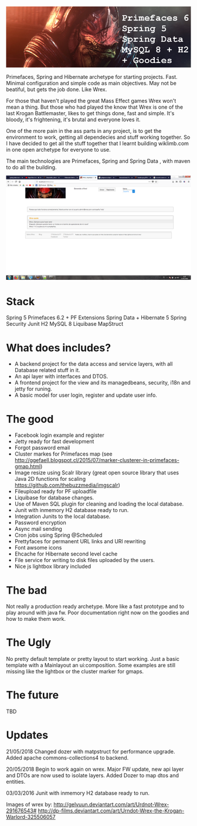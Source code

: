 ![alt tag](https://github.com/konum/wrex/blob/master/header.png?raw=true)

Primefaces, Spring and Hibernate archetype for starting projects. Fast. Minimal configuration and simple code as main objectives. May not be beatiful, but gets the job done. Like Wrex.

For those that haven't played the great Mass Effect games Wrex won't mean a thing. But those who had played the know that Wrex is one of the last Krogan Battlemaster, likes to get things done, fast and simple. It's bloody, it's frightening, it's brutal and everyone loves it. 

One of the more pain in the ass parts in any project, is to get the environment to work, getting all dependecies and stuff working together. So I have decided to get all the stuff together that I learnt building wiklimb.com in one open archetype for everyone to use.

The main technologies are Primefaces, Spring and Spring Data , with maven to do all the building.  

![alt tag](https://github.com/konum/wrex/blob/master/screenshot.png?raw=true)

# Stack
Spring 5
Primefaces 6.2 + PF Extensions
Spring Data + Hibernate 5
Spring Security
Junit
H2
MySQL 8
Liquibase
MapStruct

# What does includes?
- A backend project for the data access and service layers, with all Database related stuff in it.
- An api layer with interfaces and DTOS.
- A frontend project for the view and its managedbeans, security, i18n and jetty for runing.
- A basic model for user login, register and update user info.

# The good
- Facebook login example and register
- Jetty ready for fast development
- Forgot password email
- Cluster markes for Primefaces map (see http://ggefaell.blogspot.cl/2015/07/marker-clusterer-in-primefaces-gmap.html)
- Image resize using Scalr library (great open source library that uses Java 2D functions for scaling https://github.com/thebuzzmedia/imgscalr)
- Fileupload ready for PF uploadfile
- Liquibase for database changes. 
- Use of Maven SQL plugin for cleaning and loading the local database.
- Junit with inmemory H2 database ready to run.
- Integration Junits to the local database.
- Password encryption
- Async mail sending
- Cron jobs using Spring @Scheduled
- Prettyfaces for permanent URL links and URl rewriting
- Font awsome icons
- Ehcache for Hibernate second level cache
- File service for writing to disk files uploaded by the users.
- Nice js lightbox library included



# The bad
Not really a production ready archetype. More like a fast prototype and to play around with java fw. Poor documentation right now on the goodies and how to make them work. 

# The Ugly
No pretty default template or pretty layout to start working. Just a basic template with a Mainlayout an ui:composition. Some examples are still missing like the lightbox or the cluster marker for gmaps.

# The future
TBD

# Updates
21/05/2018
Changed dozer with matpstruct for performance upgrade. Added apache commons-collections4 to backend.

20/05/2018
Begin to work again on wrex. Major FW update, new api layer and DTOs are now used to isolate layers. Added Dozer to map dtos and entities.

03/03/2016
Junit with inmemory H2 database ready to run.


Images of wrex by: 
http://gelvuun.deviantart.com/art/Urdnot-Wrex-291676543#
http://dp-films.deviantart.com/art/Urndot-Wrex-the-Krogan-Warlord-325506057
